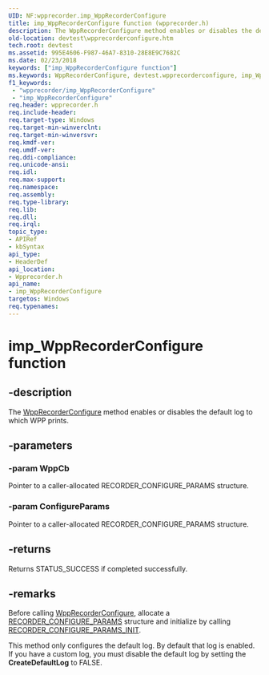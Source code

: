 ```yaml
---
UID: NF:wpprecorder.imp_WppRecorderConfigure
title: imp_WppRecorderConfigure function (wpprecorder.h)
description: The WppRecorderConfigure method enables or disables the default log to which WPP prints.
old-location: devtest\wpprecorderconfigure.htm
tech.root: devtest
ms.assetid: 995E4606-F987-46A7-8310-28E8E9C7682C
ms.date: 02/23/2018
keywords: ["imp_WppRecorderConfigure function"]
ms.keywords: WppRecorderConfigure, devtest.wpprecorderconfigure, imp_WppRecorderConfigure, imp_WppRecorderConfigure function [Driver Development Tools], wpprecorder/imp_WppRecorderConfigure
f1_keywords:
 - "wpprecorder/imp_WppRecorderConfigure"
 - "imp_WppRecorderConfigure"
req.header: wpprecorder.h
req.include-header: 
req.target-type: Windows
req.target-min-winverclnt: 
req.target-min-winversvr: 
req.kmdf-ver: 
req.umdf-ver: 
req.ddi-compliance: 
req.unicode-ansi: 
req.idl: 
req.max-support: 
req.namespace: 
req.assembly: 
req.type-library: 
req.lib: 
req.dll: 
req.irql: 
topic_type:
- APIRef
- kbSyntax
api_type:
- HeaderDef
api_location:
- Wpprecorder.h
api_name:
- imp_WppRecorderConfigure
targetos: Windows
req.typenames: 
---
```


# imp_WppRecorderConfigure function


## -description


The <a href="https://docs.microsoft.com/windows-hardware/drivers/ddi/wpprecorder/nf-wpprecorder-wpprecorderconfigure">WppRecorderConfigure</a> method enables or disables the default log to which WPP prints.


## -parameters




### -param WppCb

<p>Pointer to a caller-allocated RECORDER_CONFIGURE_PARAMS structure.</p>


### -param ConfigureParams

Pointer to a caller-allocated RECORDER_CONFIGURE_PARAMS structure.


## -returns



Returns STATUS_SUCCESS if completed successfully.




## -remarks



Before calling <a href="https://docs.microsoft.com/windows-hardware/drivers/ddi/wpprecorder/nf-wpprecorder-wpprecorderconfigure">WppRecorderConfigure</a>, allocate a <a href="https://docs.microsoft.com/windows-hardware/drivers/ddi/wpprecorder/ns-wpprecorder-_recorder_configure_params">RECORDER_CONFIGURE_PARAMS</a> structure and initialize by calling <a href="https://docs.microsoft.com/windows-hardware/drivers/ddi/wpprecorder/nf-wpprecorder-recorder_configure_params_init">RECORDER_CONFIGURE_PARAMS_INIT</a>. 

This method only configures the default log. By default that log is enabled. If you have a custom log, you must disable the default log by setting the <b>CreateDefaultLog</b> to FALSE.



